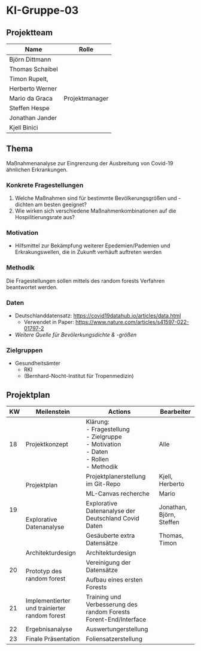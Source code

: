 # KI-Gruppe-03

## Projektteam

| Name            | Rolle          |
|-----------------|----------------|
| Björn Dittmann  |                |
| Thomas Schaibel |                |
| Timon Rupelt,   |                |
| Herberto Werner |                |
| Mario da Graca  | Projektmanager |
| Steffen Hespe   |                |
| Jonathan Jander |                |
| Kjell Binici    |                |


## Thema
Maßnahmenanalyse zur Eingrenzung der Ausbreitung von Covid-19 ähnlichen Erkrankungen.

### Konkrete Fragestellungen
1. Welche Maßnahmen sind für bestimmte Bevölkerungsgrößen und -dichten am besten geeignet?
2. Wie wirken sich verschiedene Maßnahmenkombinationen auf die Hospilitierungsrate aus?

### Motivation
- Hilfsmittel zur Bekämpfung weiterer Epedemien/Pademien und Erkrakungswellen, die in Zukunft verhäuft auftreten werden

### Methodik
Die Fragestellungen sollen mittels des random forests Verfahren beantwortet werden.

### Daten
- Deutschlanddatensatz: https://covid19datahub.io/articles/data.html
  - Verwendet in Paper: https://www.nature.com/articles/s41597-022-01797-2
- _Weitere Quelle für Bevölerkungsdichte & -größen_

### Zielgruppen
- Gesundheitsämter
  - RKI
  - (Bernhard-Nocht-Institut für Tropenmedizin)



## Projektplan

<table class="tg">
<thead>
  <tr>
    <th class="tg-66je">KW</th>
    <th class="tg-66je">Meilenstein</th>
    <th class="tg-66je">Actions</th>
    <th class="tg-66je">Bearbeiter</th>
  </tr>
</thead>
<tbody>
  <tr>
    <td class="tg-0pky">18</td>
    <td class="tg-0pky">Projektkonzept</td>
    <td class="tg-0pky">Klärung:<br>- Fragestellung<br>- Zielgruppe<br>- Motivation<br>- Daten<br>- Rollen<br>- Methodik</td>
    <td class="tg-0pky">Alle</td>
  </tr>
  <tr>
    <td class="tg-0pky" rowspan="4">19</td>
    <td class="tg-de2y" rowspan="2">Projektplan</td>
    <td class="tg-de2y">Projektplanerstellung im Git-Repo</td>
    <td class="tg-de2y">Kjell, Herberto</td>
  </tr>
  <tr>
    <td class="tg-de2y"><span style="font-weight:400;font-style:normal;text-decoration:none">ML-Canvas recherche</span></td>
    <td class="tg-de2y">Mario</td>
  </tr>
  <tr>
    <td class="tg-de2y" rowspan="2">Explorative Datenanalyse</td>
    <td class="tg-de2y">Explorative Datenanalyse der Deutschland Covid Daten</td>
    <td class="tg-de2y">Jonathan, Björn, Steffen</td>
  </tr>
  <tr>
    <td class="tg-de2y">Gesäuberte extra Datensätze</td>
    <td class="tg-de2y">Thomas, Timon</td>
  </tr>
  <tr>
    <td class="tg-0pky" rowspan="3">20</td>
    <td class="tg-de2y">Architekturdesign</td>
    <td class="tg-de2y">Architekturdesign</td>
    <td class="tg-de2y"></td>
  </tr>
  <tr>
    <td class="tg-de2y" rowspan="2">Prototyp des random forest</td>
    <td class="tg-de2y">Vereinigung der Datensätze</td>
    <td class="tg-de2y"></td>
  </tr>
  <tr>
    <td class="tg-de2y"><span style="font-weight:400;font-style:normal;text-decoration:none">Aufbau eines ersten Forests</span></td>
    <td class="tg-de2y"></td>
  </tr>
  <tr>
    <td class="tg-0lax">21</td>
    <td class="tg-de2y">Implementierter und trainierter random forest</td>
    <td class="tg-de2y">Training und Verbesserung des random Forests<br>Forent-End/Interface</td>
    <td class="tg-de2y"></td>
  </tr>
  <tr>
    <td class="tg-0lax">22</td>
    <td class="tg-de2y">Ergebnisanalyse</td>
    <td class="tg-de2y">Auswertungerstellung</td>
    <td class="tg-de2y"></td>
  </tr>
  <tr>
    <td class="tg-0lax">23</td>
    <td class="tg-de2y">Finale Präsentation</td>
    <td class="tg-de2y">Foliensatzerstellung</td>
    <td class="tg-de2y"></td>
  </tr>
</tbody>
</table>
